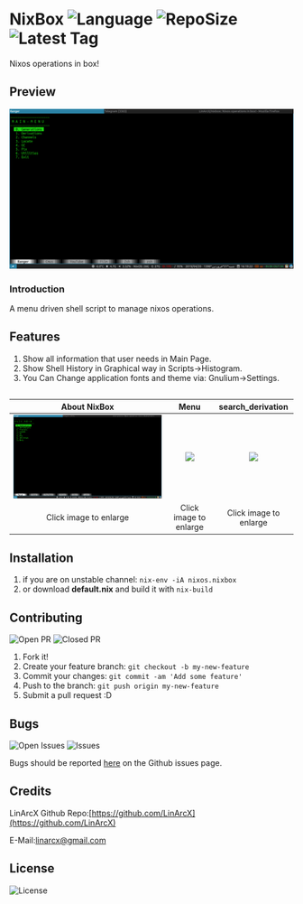 # NixBox ![Language](https://img.shields.io/github/languages/top/LinArcX/nixbox.svg?style=flat-square) ![RepoSize](https://img.shields.io/github/repo-size/LinArcX/nixbox.svg?style=flat-square) ![Latest Tag](https://img.shields.io/github/tag/LinArcX/Gnulium.svg?colorB=green&style=flat-square)
Nixos operations in box!

## Preview
!["NixBox"](./assets/menu.png "NixBox")

### Introduction
A menu driven shell script to manage nixos operations.

## Features
1. Show all information that user needs in Main Page.
2. Show Shell History in Graphical way in Scripts->Histogram.
3. You Can Change application fonts and theme via: Gnulium->Settings.

##
|About NixBox|Menu|search_derivation|
|:-----:|:-----:|:-----:|
|![](./assets/menu.png)|![](./assets/search_derivation)|![](./assets/search_derivation)|
|Click image to enlarge|Click image to enlarge| Click image to enlarge|

## Installation

1. if you are on unstable channel:
`nix-env -iA nixos.nixbox`
2. or download __default.nix__ and build it with `nix-build`

## Contributing
![Open PR](https://img.shields.io/github/issues-pr-raw/LinArcX/nixbox.svg?style=flat-square) ![Closed PR](https://img.shields.io/github/issues-pr-closed/LinArcX/nixbox.svg?style=flat-square)
1. Fork it!
2. Create your feature branch: `git checkout -b my-new-feature`
3. Commit your changes: `git commit -am 'Add some feature'`
4. Push to the branch: `git push origin my-new-feature`
5. Submit a pull request :D


## Bugs
![Open Issues](https://img.shields.io/github/issues-raw/LinArcX/nixbox.svg?style=flat-square) ![Issues](https://img.shields.io/github/issues-closed-raw/LinArcX/nixbox.svg?style=flat-square)

Bugs should be reported [here](https://github.com/LinArcX/nixbox/issues) on the Github issues page.

## Credits
LinArcX
Github Repo:[https://github.com/LinArcX](https://github.com/LinArcX)

E-Mail:linarcx@gmail.com

## License
![License](https://img.shields.io/github/license/LinArcX/nixbox.svg?style=flat-square)
